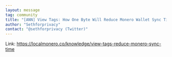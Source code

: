 ```yaml
---
layout: message
tag: community
title: "[ANN] View Tags: How One Byte Will Reduce Monero Wallet Sync Times by 40%+"
author: "Sethforprivacy"	
contact: "@sethforprivacy (Twitter)"
---
```


Link: https://localmonero.co/knowledge/view-tags-reduce-monero-sync-time
